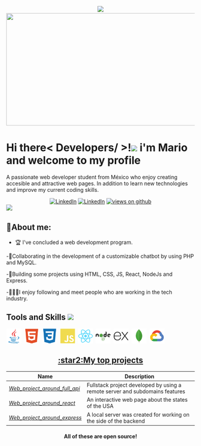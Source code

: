 <p align="center">
   <img src="https://user-images.githubusercontent.com/73097560/115834477-dbab4500-a447-11eb-908a-139a6edaec5c.gif">
  
<img src="https://github.com/user-attachments/assets/d82c5d3e-7b06-44d4-8873-af93a3c8037a" width="1000" height="300">
</p>

<h1> Hi there< Developers/ >!<img src = "https://raw.githubusercontent.com/MartinHeinz/MartinHeinz/master/wave.gif" width = 30px> i'm Mario and welcome to my profile  </h1>
<p align='center'>
</p>

A passionate web developer student from México who enjoy creating accesible and attractive web pages. In addition to learn new technologies and improve my current coding skills. 
<div align=center>
  <a href="https://www.linkedin.com/in/mario-melo-n%C3%BA%C3%B1ez/"><img src="https://img.shields.io/static/v1?style=for-the badge&message=LinkedIn&color=0A66C2&logo=LinkedIn&logoColor=FFFFFF&label=" alt="LinkedIn" height=30 /></a>  
   <a href="https://www.instagram.com/mariomelonz"><img src="https://img.shields.io/badge/-mariomelonz-c13584?style=flat&labelColor=c13584&logo=instagram&logoColor=white" alt="LinkedIn" height=30 /></a> 
<a href="https://github.com/Melomario57" target="_blank">
    <img src="https://komarev.com/ghpvc/?username=Melomario57&label=Views&color=brightgreen&style=flat-square" height=30 alt="views on github" />
  </a>
</div>
<img src="https://user-images.githubusercontent.com/73097560/115834477-dbab4500-a447-11eb-908a-139a6edaec5c.gif">

## 🤔About me:

- :trophy: I've concluded a web development program.

-🌱Collaborating in the development of a customizable chatbot by using PHP and MySQL.
  
-🌱Building some projects using HTML, CSS, JS, React, NodeJs and Express.

-💁🏻‍♂️I enjoy following and meet people who are working in the tech industry.

<h2> Tools and Skills <img src = "https://media2.giphy.com/media/QssGEmpkyEOhBCb7e1/giphy.gif?cid=ecf05e47a0n3gi1bfqntqmob8g9aid1oyj2wr3ds3mg700bl&rid=giphy.gif" width = 32px> </h2>

<img src="https://github.com/devicons/devicon/blob/master/icons/java/java-original.svg" title="JAVA" alt="JAVA" width="40" height="40"/>&nbsp;
<img src="https://github.com/devicons/devicon/blob/master/icons/html5/html5-plain.svg" title="HTML5" alt="HTML" width="40" height="40"/>&nbsp;
<img src="https://github.com/devicons/devicon/blob/master/icons/css3/css3-plain.svg" title="CSS3" alt="CSS3" width="40" height="40"/>&nbsp;
<img src="https://github.com/devicons/devicon/blob/master/icons/javascript/javascript-plain.svg" title="JAVASCRIPT" alt="JAVASCRIPT" width="40" height="40"/>&nbsp;
<img src="https://github.com/devicons/devicon/blob/master/icons/react/react-original.svg" title="React" alt="React" width="40" height="40"/>&nbsp;
<img src="https://github.com/devicons/devicon/blob/master/icons/nodejs/nodejs-original-wordmark.svg" title="Node" alt="Node" width="40" height="40"/>&nbsp;
<img src="https://github.com/devicons/devicon/blob/master/icons/express/express-original.svg" title="Express" alt="Express" width="40" height="40"/>&nbsp;
<img src="https://github.com/devicons/devicon/blob/master/icons/mongodb/mongodb-original.svg" title="MongoDB" alt="MongoDB" width="40" height="40"/>&nbsp;
<img src="https://github.com/devicons/devicon/blob/master/icons/googlecloud/googlecloud-original.svg" title="cloud" alt="cloud" width="40" height="40"/>&nbsp;

<div align=center>
<h2 align="center"><u>:star2:My top projects</u></h2>

| Name                  | Description                                                |
| ---------------------------------|--------------------------------------------------------------- |
| _[Web_project_around_full_api ](https://github.com/Melomario57/web_project_api_full)_                     | Fullstack project developed by using a remote server and subdomains  features   |
| _[Web_project_around_react](https://github.com/Melomario57/web_project_around_react)_            | An interactive web page about the states of the USA |
| _[Web_project_around_express](https://github.com/Melomario57/web_project_around_express)_                | A local server was created for working on the side of the backend            |


<h4 align="center">All of these are open source!</h4>
</div>






<!--
**Melomario57/Melomario57** is a ✨ _special_ ✨ repository because its `README.md` (this file) appears on your GitHub profile.

Here are some ideas to get you started:

- 🔭 I’m currently working on ...
- 🌱 I’m currently learning ...
- 👯 I’m looking to collaborate on ...
- 🤔 I’m looking for help with ...
- 💬 Ask me about ...
- 📫 How to reach me: ...
- 😄 Pronouns: ...
- ⚡ Fun fact: ...
-->
